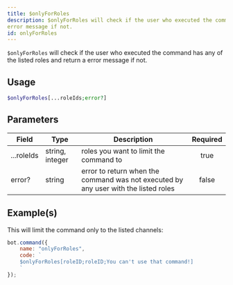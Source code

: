 ```yaml
---
title: $onlyForRoles
description: $onlyForRoles will check if the user who executed the command has any of the listed roles and return a
error message if not.
id: onlyForRoles
---
```


`$onlyForRoles` will check if the user who executed the command has any of the listed roles and return a error message
if not.

## Usage

```php
$onlyForRoles[...roleIds;error?]
```

## Parameters

| Field      | Type            | Description                                                                         | Required |
|------------|-----------------|-------------------------------------------------------------------------------------|:--------:|
| ...roleIds | string, integer | roles you want to limit the command to                                              |   true   |
| error?     | string          | error to return when the command was not executed by any user with the listed roles |  false   |

## Example(s)

This will limit the command only to the listed channels:

```javascript
bot.command({
    name: "onlyForRoles",
    code: `
    $onlyForRoles[roleID;roleID;You can't use that command!]
    `
});
```